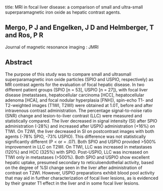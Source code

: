 title: MRI in focal liver disease: a comparison of small and ultra-small superparamagnetic iron oxide as hepatic contrast agents.

## Mergo, P J and Engelken, J D and Helmberger, T and Ros, P R
Journal of magnetic resonance imaging : JMRI


## Abstract
The purpose of this study was to compare small and ultrasmall superparamagnetic iron oxide particles (SPIO and USPIO, respectively) as MR contrast agents for the evaluation of focal hepatic disease. In two different patient groups (SPIO [n = 53], USPIO [n = 27]), with focal liver disease (metastases, hepatocellular carcinoma [HCC], hepatocellular adenoma [HCA], and focal nodular hyperplasia [FNH]), spin-echo T1- and T2-weighted images (T1WI, T2WI) were obtained at 1.0T, before and after intravenous contrast administration. The percentage signal-to-noise ratio (SNR) change and lesion-to-liver contrast (LLC) were measured and statistically compared. The liver decreased in signal intensity (SI) after SPIO administration (-28%) and increased after USPIO administration (+16%) on T1WI. On T2WI, the liver decreased in SI on postcontrast images with both agents (-78% SPIO, -73% USPIO). This difference was not statistically significantly different (P < or = .07). Both SPIO and USPIO provided >500% improvement in LLC on T2WI. On T1WI, LLC was increased in metastases (120%) and HCC (325%) with SPIO. Post-USPIO, LLC was increased on T1WI only in metastases (>500%). Both SPIO and USPIO show excellent hepatic uptake, presumed secondary to reticuloendothelial activity, based on the degree of %SI change seen in the liver after administration of contrast on T2WI. However, USPIO preparations exhibit blood pool activity that may aid in further characterization of focal liver lesions, as is evidenced by their greater T1 effect in the liver and in some focal liver lesions.

